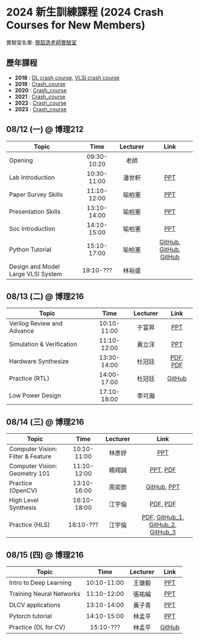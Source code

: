 # 2024 新生訓練課程 (2024 Crash Courses for New Members)
實驗室名單:
[簡韶逸老師實驗室](http://media.ee.ntu.edu.tw/)

## 歷年課程

+ **2018** : [DL crash course](./2018/2018_DL_Crash_Course.md), [VLSI crash course](./2018/2018_VLSI_Crash_Course.md)
+ **2019** : [Crash_course](./2019/README.md)
+ **2020** : [Crash_course](./2020/README.md)
+ **2021** : [Crash_course](./2021/README.md)
+ **2022** : [Crash_course](./2022/README.md)
+ **2023** : [Crash_course](./2023/README.md)

## 08/12 (一) @ 博理212
|Topic|Time|Lecturer|Link|
|---|:---:|:---:|:---:|
|Opening|09:30-10:20|老師| |
|Lab Introduction|10:30-11:00|潘世軒|[PPT](http://media.ee.ntu.edu.tw/crash_course/2024/2024_intro_lab.pptx)|
|Paper Survey Skills|11:10-12:00|喻柏憲|[PPT](http://media.ee.ntu.edu.tw/crash_course/2024/2024_paper_survey_skills.pptx)|
|Presentation Skills|13:10-14:00|喻柏憲|[PPT](http://media.ee.ntu.edu.tw/crash_course/2024/2024_how_to_present.pptx)|
|Soc Introduction|14:10-15:00|喻柏憲|[PPT](http://media.ee.ntu.edu.tw/crash_course/2024/2024_soc_introduction.pptx)|
|Python Tutorial|15:10-17:00|喻柏憲|[GitHub](https://github.com/mediaic/CV_Course_Tutorial/blob/master/python_tutorial.ipynb), [GitHub](https://github.com/mediaic/CV_Course_Tutorial/blob/master/numpy_tutorial.ipynb), [GitHub](https://github.com/mediaic/CV_Course_Tutorial/blob/master/OpenCV/hello_opencv.ipynb)
|Design and Model Large VLSI System|19:10-???|林裕盛||

## 08/13 (二) @ 博理216
|Topic|Time|Lecturer|Link|
|---|:---:|:---:|:---:|
|Verilog Review and Advance|10:10-11:00|于富昇|[PPT](http://media.ee.ntu.edu.tw/crash_course/2024/2024_verilog_review_advance.pptx)|
|Simulation & Verification|11:10-12:00|黃立洋|[PPT](http://media.ee.ntu.edu.tw/crash_course/2024/2024_rtl_verification.pptx)|
|Hardware Synthesize|13:30-14:00|杜冠廷|[PDF](http://media.ee.ntu.edu.tw/crash_course/2024/2024_logic_synthesis.pdf), [PDF](http://media.ee.ntu.edu.tw/crash_course/2024/2024_designware_ip.pdf) |
|Practice (RTL)|14:00-17:00|杜冠廷|[GitHub](https://github.com/mediaic/VLSI_Lab1)|
|Low Power Design|17:10-18:00|李可瀚||

## 08/14 (三) @ 博理216
|Topic|Time|Lecturer|Link|
|---|:---:|:---:|:---:|
|Computer Vision: Filter & Feature|10:10-11:00|林彥妤|[PPT](http://media.ee.ntu.edu.tw/crash_course/2024/2024_cv_filter_feature.pptx)|
|Computer Vision: Geometry 101|11:10-12:00|楊翔誠|[PPT](http://media.ee.ntu.edu.tw/crash_course/2024/2024_geometry_101.pptx), [PDF](http://media.ee.ntu.edu.tw/crash_course/2024/2024_geometry_101.pdf) |
|Practice (OpenCV)|13:10-16:00|周奕節|[GitHub](https://github.com/mediaic/Python_OpenCV_Lab), [PPT](http://media.ee.ntu.edu.tw/crash_course/2024/2024_python_opencv_lab.pptx)|
|High Level Synthesis|16:10-18:00|江宇倫|[PDF](http://media.ee.ntu.edu.tw/crash_course/2024/2024_hls_introduction_and_lab.pdf), [PDF](http://media.ee.ntu.edu.tw/crash_course/2024/2024_hls101_v3.pdf) |
|Practice (HLS)|18:10-???|江宇倫|[PDF](http://media.ee.ntu.edu.tw/crash_course/2024/2024_online_fpga_manual.pdf), [GitHub_1](https://github.com/bol-edu/course-lab_1.git), [GitHub_2](https://github.com/mediaic/boledu-hls-course-lab_2.git), [GitHub_3](https://github.com/mediaic/boledu-hls-course-lab_3.git)|

## 08/15 (四) @ 博理216
|Topic|Time|Lecturer|Link|
|---|:---:|:---:|:---:|
|Intro to Deep Learning|10:10-11:00|王瑭毅|[PPT](http://media.ee.ntu.edu.tw/crash_course/2024/2024_intro_dl.pptx)|
|Training Neural Networks|11:10-12:00|張祐綸|[PPT](http://media.ee.ntu.edu.tw/crash_course/2024/2024_dl.pptx)|
|DLCV applications|13:10-14:00|黃子青|[PPT](http://media.ee.ntu.edu.tw/crash_course/2024/2024_dlcv_application.pptx)|
|Pytorch tutorial|14:10-15:00|林孟平|[PPT](http://media.ee.ntu.edu.tw/crash_course/2024/2024_pytorch_tutorial.pptx)|
|Practice (DL for CV)|15:10-???|林孟平|[GitHub](https://github.com/mediaic/DL_Practice)|
